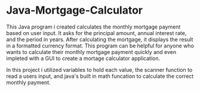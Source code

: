 # Java-Mortgage-Calculator
<body> 
This Java program i created calculates the monthly mortgage payment based on user input. It asks for the principal amount, annual interest rate, and the period in years. After calculating the mortgage, it displays the result in a formatted currency format. This program can be helpful for anyone who wants to calculate their monthly mortgage payment quickly and even impleted with a GUI to create a mortage calculator application. 

In this project i utilized variables to hold each value, the scanner function to read a users input, and java's built in math funcation to calculate the correct monthly payment.
</body> 
